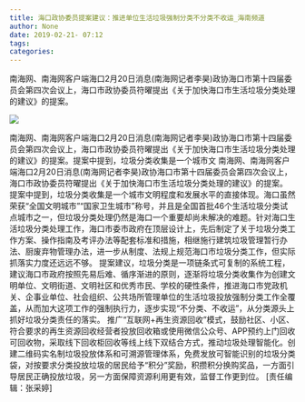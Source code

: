 ```yaml
---
title: 海口政协委员提案建议：推进单位生活垃圾强制分类不分类不收运_海南频道
author: None
date: 2019-02-21- 07:12
tags: 
categories: 
---
```

南海网、南海网客户端海口2月20日消息(南海网记者李昊)政协海口市第十四届委员会第四次会议上，海口市政协委员符曜提出《关于加快海口市生活垃圾分类处理的建议》的提案。
<!-- more -->
                
<img align="center" border="0" src="http://p2.ifengimg.com/a/2016/0810/204c433878d5cf9size1_w16_h16.png" />
                
            
南海网、南海网客户端海口2月20日消息(南海网记者李昊)政协海口市第十四届委员会第四次会议上，海口市政协委员符曜提出《关于加快海口市生活垃圾分类处理的建议》的提案。提案中提到，垃圾分类收集是一个城市文
南海网、南海网客户端海口2月20日消息(南海网记者李昊)政协海口市第十四届委员会第四次会议上，海口市政协委员符曜提出《关于加快海口市生活垃圾分类处理的建议》的提案。
提案中提到，垃圾分类收集是一个城市文明程度和发展水平的直接体现。海口虽然荣获“全国文明城市”“国家卫生城市”称号，并且是全国首批46个生活垃圾分类试点城市之一，但垃圾分类处理仍然是海口一个重要却尚未解决的难题。针对海口生活垃圾分类处理工作，海口市委市政府在顶层设计上，先后制定了关于垃圾分类工作方案、操作指南及考评办法等配套标准和措施，相继施行建筑垃圾管理暂行办法、厨废弃物管理办法，进一步从制度、法规上规范海口市垃圾分类工作，但实际抓落实力度还远远不够。
提案建议，垃圾分类是一项链条式可复制的系统工程，建议海口市政府按照先易后难、循序渐进的原则，逐渐将垃圾分类收集作为创建文明单位、文明街道、文明社区和优秀市民、学校的硬性条件，推进海口市党政机关、企事业单位、社会组织、公共场所管理单位的生活垃圾投放强制分类工作全覆盖，从而加大这项工作的强制执行力，逐步实现“不分类、不收运”，从分类源头上抓好垃圾分类责任的落实。
推广“互联网+再生资源回收”模式，鼓励社区、小区、符合要求的再生资源回收经营者投放回收箱或使用微信公众号、APP预约上门回收可回收物，采取线下回收柜回收等线上线下双结合方式，推动垃圾处理智能化。创建二维码实名制垃圾投放体系和可溯源管理体系，免费发放可智能识别的垃圾分类袋，对按要求分类投放垃圾的居民给予“积分”奖励，积攒积分换购奖品，一方面引导居民正确投放垃圾，另一方面保障资源利用更有效，监督工作更到位。
[责任编辑：张采婷]
            
